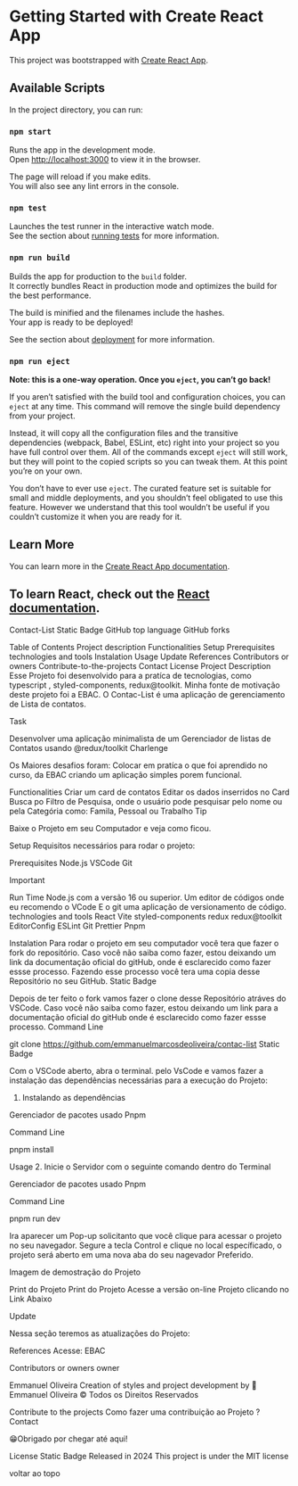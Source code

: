 # Getting Started with Create React App

This project was bootstrapped with [Create React App](https://github.com/facebook/create-react-app).

## Available Scripts

In the project directory, you can run:

### `npm start`

Runs the app in the development mode.\
Open [http://localhost:3000](http://localhost:3000) to view it in the browser.

The page will reload if you make edits.\
You will also see any lint errors in the console.

### `npm test`

Launches the test runner in the interactive watch mode.\
See the section about [running tests](https://facebook.github.io/create-react-app/docs/running-tests) for more information.

### `npm run build`

Builds the app for production to the `build` folder.\
It correctly bundles React in production mode and optimizes the build for the best performance.

The build is minified and the filenames include the hashes.\
Your app is ready to be deployed!

See the section about [deployment](https://facebook.github.io/create-react-app/docs/deployment) for more information.

### `npm run eject`

**Note: this is a one-way operation. Once you `eject`, you can’t go back!**

If you aren’t satisfied with the build tool and configuration choices, you can `eject` at any time. This command will remove the single build dependency from your project.

Instead, it will copy all the configuration files and the transitive dependencies (webpack, Babel, ESLint, etc) right into your project so you have full control over them. All of the commands except `eject` will still work, but they will point to the copied scripts so you can tweak them. At this point you’re on your own.

You don’t have to ever use `eject`. The curated feature set is suitable for small and middle deployments, and you shouldn’t feel obligated to use this feature. However we understand that this tool wouldn’t be useful if you couldn’t customize it when you are ready for it.

## Learn More

You can learn more in the [Create React App documentation](https://facebook.github.io/create-react-app/docs/getting-started).

To learn React, check out the [React documentation](https://reactjs.org/).
---------------------------------------------------
Contact-List
Static Badge GitHub top language GitHub forks

Table of Contents
Project description
Functionalities
Setup
Prerequisites
technologies and tools
Instalation
Usage
Update
References
Contributors or owners
Contribute-to-the-projects
Contact
License
Project Description
Esse Projeto foi desenvolvido para a pratíca de tecnologias, como typescript , styled-components, redux@toolkit.
Minha fonte de motivação deste projeto foi a EBAC.
O Contac-List é uma aplicação de gerenciamento de Lista de contatos.

Task

Desenvolver uma aplicação minimalista de um Gerenciador de listas de Contatos usando @redux/toolkit
Charlenge

Os Maiores desafios foram:
Colocar em pratíca o que foi aprendido no curso, da EBAC criando um aplicação simples porem funcional.

Functionalities
 Criar um card de contatos
 Editar os dados inserridos no Card
 Busca po Filtro de Pesquisa, onde o usuário pode pesquisar pelo nome ou pela Categória como: Famila, Pessoal ou Trabalho
Tip

Baixe o Projeto em seu Computador e veja como ficou.

Setup
Requisitos necessários para rodar o projeto:

Prerequisites
Node.js VSCode Git

Important

Run Time Node.js com a versão 16 ou superior.
Um editor de códigos onde eu recomendo o VCode
E o git uma aplicação de versionamento de código.
technologies and tools
React Vite styled-components redux redux@toolkit EditorConfig ESLint Git Prettier Pnpm

Instalation
Para rodar o projeto em seu computador você tera que fazer o fork do repositório. Caso você não saiba como fazer, estou deixando um link da documentação oficial do gitHub, onde é esclarecido como fazer essse processo.
Fazendo esse processo você tera uma copia desse Repositório no seu GitHub.
Static Badge

Depois de ter feito o fork vamos fazer o clone desse Repositório atráves do VSCode.
Caso você não saiba como fazer, estou deixando um link para a documentação oficial do gitHub onde é esclarecido como fazer essse processo.
Command Line

git clone https://github.com/emmanuelmarcosdeoliveira/contac-list
Static Badge

Com o VSCode aberto, abra o terminal. pelo VsCode e vamos fazer a instalação das dependências necessárias para a execução do Projeto:

1. Instalando as dependências

Gerenciador de pacotes usado
Pnpm

Command Line

pnpm  install

Usage
2. Inicie o Servidor com o seguinte comando dentro do Terminal

Gerenciador de pacotes usado
Pnpm

Command Line

pnpm  run dev

Ira aparecer um Pop-up solicitanto que você clique para acessar o projeto no seu navegador. Segure a tecla Control e clique no local específicado, o projeto será aberto em uma nova aba do seu nagevador Preferido.


Imagem de demostração do Projeto


Print do Projeto Print do Projeto
Acesse a versão on-line Projeto clicando no Link Abaixo



Update

Nessa seção teremos as atualizações do Projeto:

References
Acesse: EBAC

Contributors or owners
owner

Emmanuel Oliveira
Creation of styles and project development by 💖 Emmanuel Oliveira
© Todos os Direitos Reservados

Contribute to the projects
Como fazer uma contribuição ao Projeto ?
Contact
  
😁Obrigado por chegar até aqui!

License
Static Badge
Released in 2024 This project is under the MIT license



voltar ao topo
